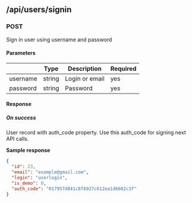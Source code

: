 ## /api/users/signin
### POST

Sign in user using username and password

#### Parameters
|          | Type   | Description    | Required |
| -------- | ------ | -------------- | -------- |
| username | string | Login or email | yes      |
| password | string | Password       | yes      |

#### Response
##### On success

User record with auth_code property. Use this auth_code for signing next API calls.

**Sample response**

```json
{
  "id": 23,
  "email": "example@gmail.com",
  "login": "userlogin",
  "is_demo": 0,
  "auth_code": "017957d841c8f6927c612ea1d6602c3f"
}
```
